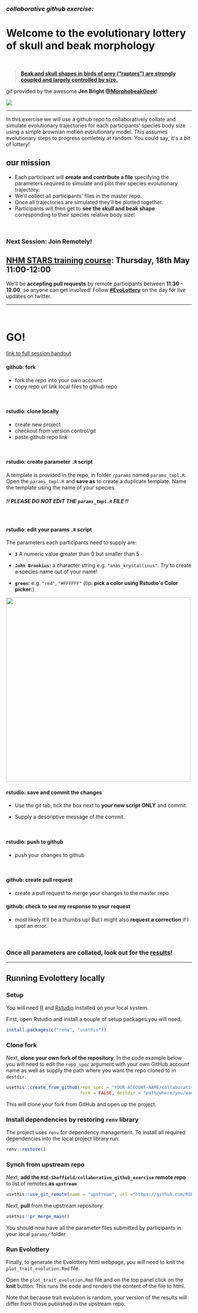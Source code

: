 
### *collaborative github exercise:*
# **Welcome to the evolutionary lottery of skull and beak morphology**

<br>

> [**Beak and skull shapes in birds of prey (“raptors”) are strongly coupled and largely controlled by size.**](http://eprints.whiterose.ac.uk/99452/1/Bright%20et%20al.%202016_SelfArchive.pdf)

gif provided by the awesome **Jen Bright** [**@MorphobeakGeek**](https://twitter.com/MorphobeakGeek)!

![](gif.gif)

***

In this exercise we will use a github repo to collaboratively collate and simulate evolutionary trajectories for each participants' species body size using a simple brownian motion evolutionary model. This assumes evolutionary steps to progress comletely at random. You could say, it's a bit of lottery!


## **our mission**

- Each participant will **create and contribute a file** specifying the parameters required to simulate and plot their species evolutionary trajectory.
- We'll collect all participants' files in the master repo.
- Once all trajectories are simulated they'll be plotted together.
- Participants will then get to **see the skull and beak shape** corresponding to their species relative body size!

<br>

### **Next Session: Join Remotely!**
## [**NHM STARS training course**](https://mozillafestival.org/): **Thursday, 18th May 11:00-12:00**

We'll be **accepting pull requests** by remote participants between **11.30 - 12.00**, so anyone can get involved! Follow [**#EvoLottery**](https://twitter.com/search?f=tweets&q=EvoLottery&src=typd) on the day for live updates on twitter.

***

<br>


# **GO!**
[link to full session handout](https://annakrystalli.github.io/Mozfest_github-rstudio/index.html)

#### **github:** fork

- fork the repo into your own account
- copy repo url link local files to github repo

<br>

#### **rstudio:** clone locally

- create new project
- checkout from version control/git
- paste github repo link

<br>

#### **rstudio:** create parameter `.R` script

A template is provided in the repo, in folder `/params` named `params_tmpl.R`. Open the `params_tmpl.R` and **save as** to create a duplicate template. Name the template using the name of your species.

##### **!! PLEASE DO NOT EDIT THE `params_tmpl.R` FILE !!**

<br>

#### **rstudio:** edit your params `.R` script

The parameters each participants need to supply are:

- **`3`** A numeric value greater than 0 but smaller than 5

- **`John Brookius`:** a character string e.g. `"anas_krystallinus"`. Try to create a species name out of your name!

- **`green`:** e.g. `"red"`, `"#FFFFFF"` (tip: **pick a color using Rstudio's Color picker:**)


<img src="assets/colour_picker.png" width="500px" />


<br>

#### **rstudio:** save and commit the changes

- Use the git tab, tick the box next to **your new script ONLY** and commit.

- Supply a descriptive message of the commit.

<br>

#### **rstudio:** push to github
- push your changes to github

<br>

#### **github:** create pull request
 - create a pull request to merge your changes to the master repo

#### **github:** check to see my response to your request
 - most likely it'll be a thumbs up! But I might also **request a correction** if I spot an error.

<br>



### Once all parameters are collated, look out for the [results](http://rpubs.com/annakrystalli/278074)!

***

## Running Evolottery locally

### Setup

You will need [R](https://www.r-project.org/) and [Rstudio](https://www.rstudio.com/products/rstudio/download/#download) installed on your local system.

First, open Rstudio and install a couple of setup packages you will need.

```r
install.packages(c("renv", "usethis"))

```

### Clone fork

Next, **clone your own fork of the repository**. In the code example below you will need to edit the `repo_spec` argument with your own GitHub account name as well as supply the path where you want the repo cloned to in `destdir`.

```r
usethis::create_from_github(repo_spec = "YOUR-ACCOUNT-NAME/collaborative_github_exercise",
                            fork = FALSE, destdir = "path/where/you/want/the/repo/cloned/to")
```

This will clone your fork from GitHub and open up the project.

### Install dependencies by restoring `renv` library

The project uses `renv` for dependency management. To install all required dependencies into the local project library run:

```r
renv::restore()
```

### Synch from upstream repo

Next, **add the `RSE-Sheffield/collaborative_github_exercise` remote repo** to list of remotes **as `upstream`**

```r
usethis::use_git_remote(name = "upstream", url ="https://github.com/RSE-Sheffield/collaborative_github_exercise.git" , overwrite = TRUE)
```

Next, **pull** from the upstream repository:
```r
usethis::pr_merge_main()
```

You should now have all the parameter files submitted by participants in your local `params/` folder

### Run Evolottery

Finally, to generate the Evolottery html webpage, you will need to knit the `plot_trait_evolution.Rmd` file.

Open the `plot_trait_evolution.Rmd` file and on the top panel click on the **knit** button. This runs the code and renders the content of the file to html.

Note that because trait evolution is random, your version of the results will differ from those published in the upstream repo.
